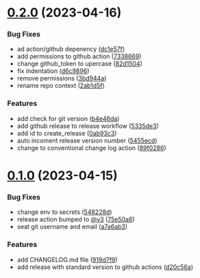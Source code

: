 # [0.2.0](https://github.com/CraigDoesCode/portfolio/compare/v0.1.0...v0.2.0) (2023-04-16)


### Bug Fixes

* ad action/github depenency ([dc1e57f](https://github.com/CraigDoesCode/portfolio/commit/dc1e57fb6ea54bea5429237122bc2075e8afbd01))
* add permissions to github action ([7338669](https://github.com/CraigDoesCode/portfolio/commit/733866957e1a98cbf5a164e547995d0194cc15c9))
* change github_token to upercase ([82d1504](https://github.com/CraigDoesCode/portfolio/commit/82d150407982b71a97a10db6f48dc4ac101fa7e0))
* fix indentation ([d6c9896](https://github.com/CraigDoesCode/portfolio/commit/d6c989631e6e67e172c155d366089ec21027cb6d))
* remove permissions ([3bd944a](https://github.com/CraigDoesCode/portfolio/commit/3bd944aabaf5c12358cddfa13fa7abb4ae66afb9))
* rename repo context ([2ab1d5f](https://github.com/CraigDoesCode/portfolio/commit/2ab1d5fe6badbb36007114dd008acc6109cbb444))


### Features

* add check for git version ([b4e46da](https://github.com/CraigDoesCode/portfolio/commit/b4e46daba98a4f320cee28d38a6791ab55060658))
* add github release to release workflow ([5335de3](https://github.com/CraigDoesCode/portfolio/commit/5335de3908ea3ffabd6f851365ad9112836cd57d))
* add id to create_release ([0ab93c3](https://github.com/CraigDoesCode/portfolio/commit/0ab93c33f431cecad081969d435095940b016fd3))
* auto incoment release version number ([5455ecd](https://github.com/CraigDoesCode/portfolio/commit/5455ecd4759f95b89d01e7bda8e110c1a1d70e82))
* change to conventional change log action ([89f0286](https://github.com/CraigDoesCode/portfolio/commit/89f0286dc5e4e2c558876dcd9a8827a179403b64))



# [0.1.0](https://github.com/CraigDoesCode/portfolio/compare/d20c56a4ec9d7bc28ca8018b4372d435b2ac0996...v0.1.0) (2023-04-15)


### Bug Fixes

* change env to secrets ([548228d](https://github.com/CraigDoesCode/portfolio/commit/548228dbdd04f1b375623c08207fa23dffc025f5))
* release action bumped to [@v3](https://github.com/v3) ([75e50a6](https://github.com/CraigDoesCode/portfolio/commit/75e50a6a5fc48cc750683000896539b51278c86b))
* seat git username and email ([a7a6ab3](https://github.com/CraigDoesCode/portfolio/commit/a7a6ab3c5a02779c7a24d0a00babf84619cb6980))


### Features

* add CHANGELOG.md file ([919d7f9](https://github.com/CraigDoesCode/portfolio/commit/919d7f9823323a7b419f078c93f087dd9c7d91d0))
* add release with standard version to github actions ([d20c56a](https://github.com/CraigDoesCode/portfolio/commit/d20c56a4ec9d7bc28ca8018b4372d435b2ac0996))



